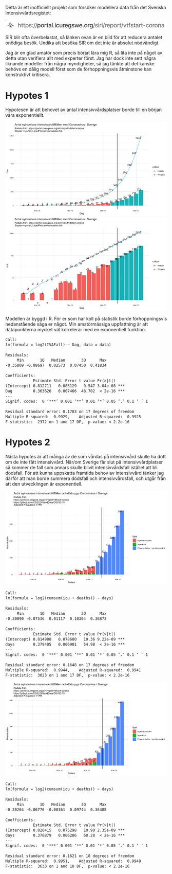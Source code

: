 Detta är ett inofficiellt projekt som försöker modellera data från det Svenska Intensivvårdsregistet:

![SIR url](https://github.com/joelonsql/sir/blob/master/sirurl.png?raw=true "SIR url")

SIR blir ofta överbelastat, så länken ovan är en bild för att reducera antalet onödiga besök. Undika att besöka SIR om det inte är absolut nödvändigt.

Jag är en glad amatör som precis börjat lära mig R, så lita inte på något av detta utan verifiera allt med experter först. Jag har dock inte sett några liknande modeller från några myndigheter, så jag tänkte att det kanske behövs en dålig modell först som de förhoppningsvis åtminstone kan konstruktivt kritisera.

# Hypotes 1

Hypotesen är att behovet av antal intensivvårdsplatser borde till en början vara exponentiellt.

![SIR modell Linear scale](https://github.com/joelonsql/sir/blob/master/sir_lin_2020-03-26.png?raw=true "SIR modell Linear scale")
![SIR modell Logarithmic scale](https://github.com/joelonsql/sir/blob/master/sir_log_2020-03-26.png?raw=true "SIR modell Logarithmic scale")

Modellen är byggd i R. För er som har koll på statistik borde förhoppningsvis nedanstående säga er något. Min amatörmässiga uppfattning är att datapunkterna mycket väl korrelerar med en exponentiell funktion.

```
Call:
lm(formula = log2(IVAFall) ~ Dag, data = data)

Residuals:
     Min       1Q   Median       3Q      Max 
-0.35809 -0.08697  0.02573  0.07450  0.41834 

Coefficients:
            Estimate Std. Error t value Pr(>|t|)    
(Intercept) 0.812711   0.085129   9.547 3.04e-08 ***
Dag         0.363626   0.007466  48.702  < 2e-16 ***
---
Signif. codes:  0 ‘***’ 0.001 ‘**’ 0.01 ‘*’ 0.05 ‘.’ 0.1 ‘ ’ 1

Residual standard error: 0.1783 on 17 degrees of freedom
Multiple R-squared:  0.9929,	Adjusted R-squared:  0.9925 
F-statistic:  2372 on 1 and 17 DF,  p-value: < 2.2e-16
```

# Hypotes 2

Nästa hypotes är att många av de som vårdas på intensivvård skulle ha dött om de inte fått intensivvård.
När/om Sverige får slut på intensivvårdplatser så kommer de fall som annars skulle blivit intensivvårdsfall istället att bli dödsfall.
För att kunna uppskatta framtida behov av intensivvård tänker jag därför att man borde summera dödsfall och intensivvårdsfall, och utgår från att den utvecklingen är exponentiell.

![SIR2](https://github.com/joelonsql/sir/blob/master/sir2_2020-03-26.png?raw=true "SIR2")

```
Call:
lm(formula = log2(cumsum(icu + deaths)) ~ days)

Residuals:
     Min       1Q   Median       3Q      Max 
-0.30090 -0.07536  0.01117  0.10304  0.36873 

Coefficients:
            Estimate Std. Error t value Pr(>|t|)    
(Intercept) 0.814988   0.078680   10.36 9.22e-09 ***
days        0.379405   0.006901   54.98  < 2e-16 ***
---
Signif. codes:  0 ‘***’ 0.001 ‘**’ 0.01 ‘*’ 0.05 ‘.’ 0.1 ‘ ’ 1

Residual standard error: 0.1648 on 17 degrees of freedom
Multiple R-squared:  0.9944,	Adjusted R-squared:  0.9941 
F-statistic:  3023 on 1 and 17 DF,  p-value: < 2.2e-16
```

![SIR2](https://github.com/joelonsql/sir/blob/master/sir2_2020-03-27.png?raw=true "SIR2")

```
Call:
lm(formula = log2(cumsum(icu + deaths)) ~ days)

Residuals:
     Min       1Q   Median       3Q      Max 
-0.30264 -0.06776 -0.00361  0.09744  0.36488 

Coefficients:
            Estimate Std. Error t value Pr(>|t|)    
(Intercept) 0.820415   0.075298   10.90 2.35e-09 ***
days        0.378879   0.006286   60.28  < 2e-16 ***
---
Signif. codes:  0 ‘***’ 0.001 ‘**’ 0.01 ‘*’ 0.05 ‘.’ 0.1 ‘ ’ 1

Residual standard error: 0.1621 on 18 degrees of freedom
Multiple R-squared:  0.9951,	Adjusted R-squared:  0.9948 
F-statistic:  3633 on 1 and 18 DF,  p-value: < 2.2e-16
```